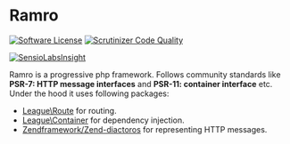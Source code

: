 # Ramro
[![Software License](https://img.shields.io/badge/license-MIT-brightgreen.svg?style=flat-square)](LICENSE)
[![Scrutinizer Code Quality](https://scrutinizer-ci.com/g/gcamrit/ramro-framework/badges/quality-score.png?b=master)](https://scrutinizer-ci.com/g/gcamrit/ramro-framework/?branch=master)

[![SensioLabsInsight](https://insight.sensiolabs.com/projects/647e029e-6885-41aa-a74b-0d09e6264fbd/big.png)](https://insight.sensiolabs.com/projects/647e029e-6885-41aa-a74b-0d09e6264fbd)

Ramro is a progressive php framework. Follows community standards like **PSR-7: HTTP message interfaces** and **PSR-11: container interface** etc.
Under the hood it uses following packages:
  - [League\Route](https://github.com/thephpleague/route) for routing.
  - [League\Container](https://github.com/thephpleague/container) for dependency injection.
  - [Zendframework/Zend-diactoros](https://github.com/zendframework/zend-diactoros) for representing HTTP messages.
